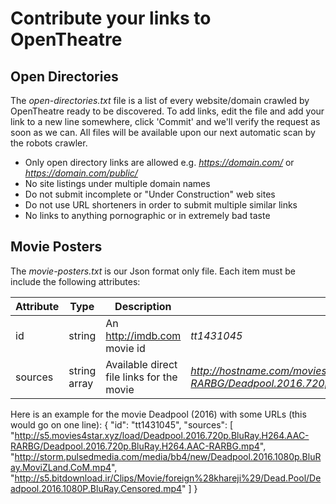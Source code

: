 # Contribute your links to OpenTheatre

## Open Directories
The *open-directories.txt* file is a list of every website/domain crawled by OpenTheatre ready to be discovered. To add links, edit the file and add your link to a new line somewhere, click 'Commit' and we'll verify the request as soon as we can. All files will be available upon our next automatic scan by the robots crawler.

- Only open directory links are allowed e.g. *https://domain.com/* or *https://domain.com/public/*
- No site listings under multiple domain names
- Do not submit incomplete or "Under Construction" web sites
- Do not use URL shorteners in order to submit multiple similar links
- No links to anything pornographic or in extremely bad taste

## Movie Posters
The *movie-posters.txt* is our Json format only file. Each item must be include the following attributes:

| Attribute | Type | Description | Example |
| --- | --- | --- | --- |
| id | string | An http://imdb.com movie id | *tt1431045* |
| sources | string array | Available direct file links for the movie | *http://hostname.com/movies/Deadpool.2016.720p.BluRay.H264.AAC-RARBG/Deadpool.2016.720p.BluRay.H264.mp4/* |

Here is an example for the movie Deadpool (2016) with some URLs (this would go on one line):
{ "id": "tt1431045", "sources": [ "http://s5.movies4star.xyz/load/Deadpool.2016.720p.BluRay.H264.AAC-RARBG/Deadpool.2016.720p.BluRay.H264.AAC-RARBG.mp4", "http://storm.pulsedmedia.com/media/bb4/new/Deadpool.2016.1080p.BluRay.MoviZLand.CoM.mp4", "http://s5.bitdownload.ir/Clips/Movie/foreign%28khareji%29/Dead.Pool/Deadpool.2016.1080P.BluRay.Censored.mp4" ] }
